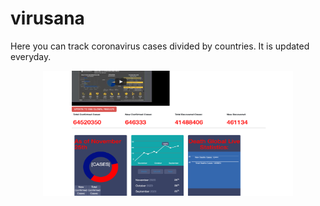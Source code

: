 # virusana

Here you can track coronavirus cases divided by countries. It is updated everyday.

<p align="center">
  <img width="400" height="200" src="https://github.com/anastasiiasok/virusana/blob/main/public/readme.png">
</p>
